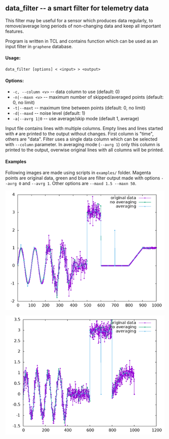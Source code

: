 ## data_filter -- a smart filter for telemetry data

This filter may be useful for a sensor which produces data regularly, to
remove/average long periods of non-changing data and keep all important
features.

Program is written in TCL and contains function which can be used as an
input filter in `graphene` database.

#### Usage:
```
data_filter [options] < <input> > <output>
```

#### Options:

* `-c, --column <v>` -- data column to use (default: 0)
* `-n|--maxn <v>`    -- maximum number of skipped/averaged points (default: 0, no limit)
* `-t|--maxt`        -- maximum time between points (default: 0, no limit)
* `-d|--maxd`        -- noise level (default: 1)
* `-a|--avrg 1|0`    -- use average/skip mode (default 1, average)

Input file contains lines with multiple columns. Empty lines and lines
started with `#` are printed to the output without changes. First column
is "time", others are "data". Filter uses a single data column which can
be selected with `--column` parameter. In averaging mode (`--avrg 1`)
only this column is printed to the output, overwise original lines with
all columns will be printed.

#### Examples

Following images are made using scripts in `examples/` folder. Magenta
points are original data, green and blue are filter output made with
options `--avrg 0` and `--avrg 1`.  Other options are `--maxd 1.5 --maxn
50`.

![data1](https://raw.githubusercontent.com/slazav/data_filter/main/img/data1.png)

![data2](https://raw.githubusercontent.com/slazav/data_filter/main/img/data2.png)